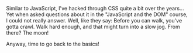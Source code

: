 Similar to JavaScript, I've hacked through CSS quite a bit over the years... Yet when asked questions about it in
the "JavaScript and the DOM" course, I could not really answer.  Well, like they say: Before you can walk, you've gotta crawl.
Walk hard enough, and that might turn into a slow jog.  From there? The moon!

Anyway, time to go back to the basics!
